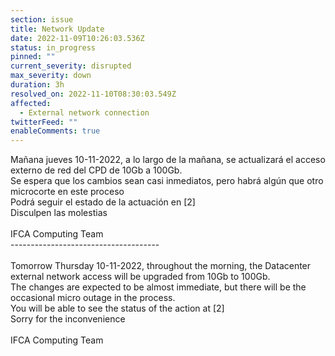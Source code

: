 ```yaml
---
section: issue
title: Network Update
date: 2022-11-09T10:26:03.536Z
status: in_progress
pinned: ""
current_severity: disrupted
max_severity: down
duration: 3h
resolved_on: 2022-11-10T08:30:03.549Z
affected:
  - External network connection
twitterFeed: ""
enableComments: true
---
```

Mañana jueves 10-11-2022, a lo largo de la mañana, se actualizará el acceso externo de red del CPD de 10Gb a 100Gb.\
Se espera que los cambios sean casi inmediatos, pero habrá algún que otro microcorte en este proceso\
Podrá seguir el estado de la actuación en \[2]\
Disculpen las molestias\
\
IFCA Computing Team\
-﻿------------------------------------\
\
Tomorrow Thursday 10-11-2022, throughout the morning, the Datacenter external network access will be upgraded from 10Gb to 100Gb.\
The changes are expected to be almost immediate, but there will be the occasional micro outage in the process.\
You will be able to see the status of the action at \[2]\
Sorry for the inconvenience\
\
IFCA Computing Team